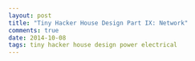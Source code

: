 ```yaml
---
layout: post
title: "Tiny Hacker House Design Part IX: Network"
comments: true
date: 2014-10-08
tags: tiny hacker house design power electrical
---
```


